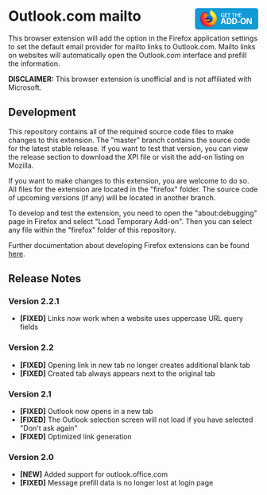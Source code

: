 # Outlook.com mailto [<img align="right" src=".github/fxaddon.png">](https://addons.mozilla.org/firefox/addon/outlook-com-mailto/)
This browser extension will add the option in the Firefox application settings to set the default email provider for mailto links to Outlook.com. Mailto links on websites will automatically open the Outlook.com interface and prefill the information.

**DISCLAIMER:** This browser extension is unofficial and is not affiliated with Microsoft.

## Development
This repository contains all of the required source code files to make changes to this extension. The "master" branch contains the source code for the latest stable release. If you want to test that version, you can view the release section to download the XPI file or visit the add-on listing on Mozilla.

If you want to make changes to this extension, you are welcome to do so. All files for the extension are located in the "firefox" folder. The source code of upcoming versions (if any) will be located in another branch.

To develop and test the extension, you need to open the "about:debugging" page in Firefox and select "Load Temporary Add-on". Then you can select any file within the "firefox" folder of this repository.

Further documentation about developing Firefox extensions can be found [here](https://developer.mozilla.org/docs/Mozilla/Add-ons/WebExtensions/Your_first_WebExtension).

## Release Notes
### Version 2.2.1
* **[FIXED]** Links now work when a website uses uppercase URL query fields

### Version 2.2
* **[FIXED]** Opening link in new tab no longer creates additional blank tab
* **[FIXED]** Created tab always appears next to the original tab

### Version 2.1
* **[FIXED]** Outlook now opens in a new tab
* **[FIXED]** The Outlook selection screen will not load if you have selected "Don't ask again"
* **[FIXED]** Optimized link generation

### Version 2.0
* **[NEW]** Added support for outlook.office.com
* **[FIXED]** Message prefill data is no longer lost at login page
